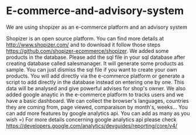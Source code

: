 # E-commerce-and-advisory-system
We are using shopizer as an e-commerce platform and an advisory system

Shopizer is an open source platform. You can find more details at http://www.shopizer.com/ and to download it follow those steps https://github.com/shopizer-ecommerce/shopizer. 
We added some products in the database. Please add the sql file in your sql database after creating database called salesmanager. It will generate some products as sample. You can just dismiss the sql file if you want to create your own products. You will add directly via the e-commerce platform or generate a script to add directly in the database instead on entering one by one. This data will be analysed and give powerful advises for shop's owner. We also added google anaytic in the e-commerce platform to tracks users and we have a basic dashboard. We can collect the browser's languages, countries they are coming from, page viewed, comparaison by month's, weeks... You can add more features by google analytics api. You can add as many as you wish =)
For more details concerning google analytics api please check https://developers.google.com/analytics/devguides/reporting/core/v4/

